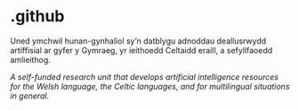 # .github
Uned ymchwil hunan-gynhaliol sy’n datblygu adnoddau deallusrwydd artiffisial ar gyfer y Gymraeg, yr ieithoedd Celtaidd eraill, a sefyllfaoedd amlieithog.  

_A self-funded research unit that develops artificial intelligence resources for the Welsh language, the Celtic languages, and for multilingual situations in general._
